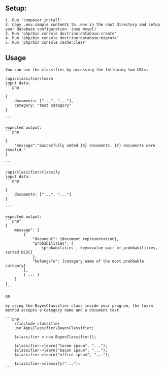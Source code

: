 ## Setup:
    1. Run 'composer install'
    2. Copy .env.sample contents to .env in the root directory and setup your database configuration. (use msyql)
    3. Run 'php/bin console doctrine:database:create'
    4. Run 'php/bin console doctrine:database:migrate'
    5. Run 'php/bin console cache:clear'

## Usage
    You can use the classifier by accessing the following two URLs:
            
    /api/classifier/learn 
    input data:
    ```php
    
    {
        documents: ["...", "..."],
        category: "test category"
    }
    
    ```

    expected output:
    ```php
    
    {
        "message":"Succesfully added {X} documents. {Y} documents were invalid."
    }
    
    ```

    /api/classifier/classify
    input data:
    ```php
    
    {
        documents: ["...", "..."]
    }
    
    ```

    expected output:
    ```php"
    {
        message": [
            {
                "document": {document representation},
                "probabilities": {
                    {probabilities , key=>value pair of probbabilities, sorted DESC}
                },
                "belongsTo": {category name of the most probbable category}
            },
            { ... }
        ]
    }
    ```

    OR

    by using the BayesClassifier class inside your program, the learn method accepts a Category name and a document text

    ```php
        //include classifier
        use App\Classifier\BayesClassifier;

        $classifier = new BayesClassifier();
    
        $classifier->learn("lorem ipsum", "...");
        $classifier->learn("bacon ipsum", "...");
        $classifier->learn("office ipsum", "...");

        $classifier->classify("...");
    ```